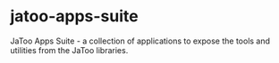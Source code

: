 # jatoo-apps-suite
JaToo Apps Suite - a collection of applications to expose the tools and utilities from the JaToo libraries.
